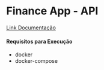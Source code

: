 # Finance App - API

<a href="https://github.com/octaroxas/api-finance-app/tree/main/docs/api" target="_blank">
    Link Documentação
</a>

#### Requisitos para Execução

- docker
- docker-compose

